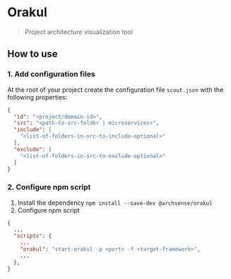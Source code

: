 # Orakul

> Project architecture visualization tool

## How to use

### 1. Add configuration files

At the root of your project create the configuration file `scout.json` with the following properties:
```json
{  
  "id": "<project/domain-id>",
  "src": "<path-to-src-folder | microservices>",
  "include": [
    "<list-of-folders-in-src-to-include-optional>"
  ],
  "exclude": [
    "<list-of-folders-in-src-to-exclude-optional>"
  ]
}
```

### 2. Configure npm script

1. Install the dependency `npm install --save-dev @archsense/orakul`
2. Configure npm script
```json
{
  ...
  "scripts": {
    ...
    "orakul": "start-orakul -p <port> -f <target-framework>",
    ...
  }, 
}
```